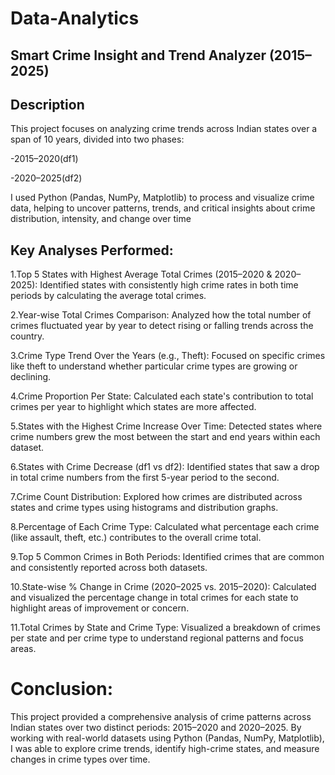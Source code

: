 # Data-Analytics
## Smart Crime Insight and Trend Analyzer (2015–2025)

## Description
This project focuses on analyzing crime trends across Indian states over a span of 10 years, divided into two phases:

-2015–2020(df1)

-2020–2025(df2)

I used Python (Pandas, NumPy, Matplotlib) to process and visualize crime data, helping to uncover patterns, trends, and critical insights about crime distribution, intensity, and change over time

## Key Analyses Performed:

1.Top 5 States with Highest Average Total Crimes (2015–2020 & 2020–2025):
Identified states with consistently high crime rates in both time periods by calculating the average total crimes.

2.Year-wise Total Crimes Comparison:
Analyzed how the total number of crimes fluctuated year by year to detect rising or falling trends across the country.

3.Crime Type Trend Over the Years (e.g., Theft):
Focused on specific crimes like theft to understand whether particular crime types are growing or declining.

4.Crime Proportion Per State:
Calculated each state's contribution to total crimes per year to highlight which states are more affected.

5.States with the Highest Crime Increase Over Time:
Detected states where crime numbers grew the most between the start and end years within each dataset.

6.States with Crime Decrease (df1 vs df2):
Identified states that saw a drop in total crime numbers from the first 5-year period to the second.

7.Crime Count Distribution:
Explored how crimes are distributed across states and crime types using histograms and distribution graphs.

8.Percentage of Each Crime Type:
Calculated what percentage each crime (like assault, theft, etc.) contributes to the overall crime total.

9.Top 5 Common Crimes in Both Periods:
Identified crimes that are common and consistently reported across both datasets.

10.State-wise % Change in Crime (2020–2025 vs. 2015–2020):
Calculated and visualized the percentage change in total crimes for each state to highlight areas of improvement or concern.

11.Total Crimes by State and Crime Type:
Visualized a breakdown of crimes per state and per crime type to understand regional patterns and focus areas.

#  Conclusion:

This project provided a comprehensive analysis of crime patterns across Indian states over two distinct periods: 2015–2020 and 2020–2025. By working with real-world datasets using Python (Pandas, NumPy, Matplotlib), I was able to explore crime trends, identify high-crime states, and measure changes in crime types over time.
